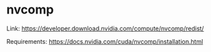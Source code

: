 # nvcomp

Link: <https://developer.download.nvidia.com/compute/nvcomp/redist/>

Requirements: <https://docs.nvidia.com/cuda/nvcomp/installation.html>

